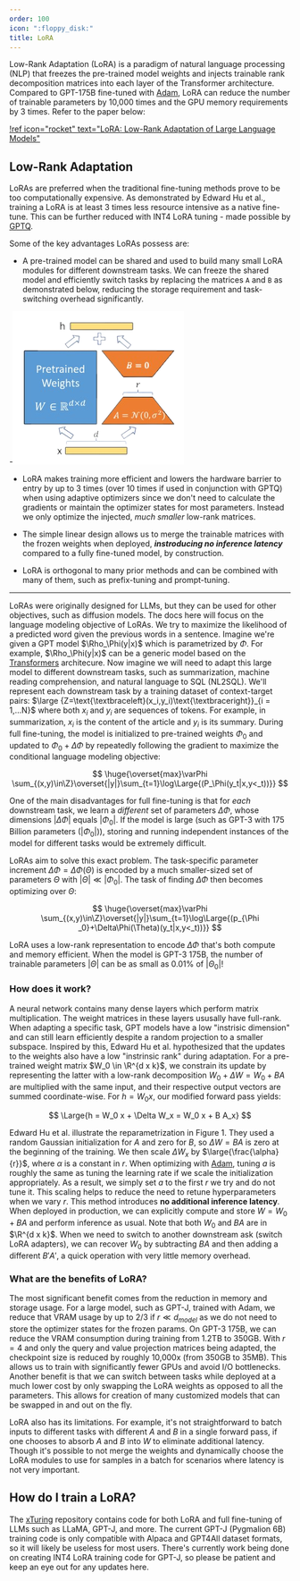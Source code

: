 ```yaml
---
order: 100
icon: ":floppy_disk:"
title: LoRA
---
```


Low-Rank Adaptation (LoRA) is a paradigm of natural language processing (NLP) that freezes the pre-trained model weights and injects trainable rank decomposition matrices into each layer of the Transformer architecture. Compared to GPT-175B fine-tuned with [Adam](https://arxiv.org/abs/1412.6980), LoRA can reduce the number of trainable parameters by 10,000 times and the GPU memory requirements by 3 times. Refer to the paper below:

[!ref icon="rocket" text="LoRA: Low-Rank Adaptation of Large Language Models"](https://arxiv.org/abs/2106.09685)

## Low-Rank Adaptation

LoRAs are preferred when the traditional fine-tuning methods prove to be too computationally expensive. As demonstrated by Edward Hu et al., training a LoRA is at least 3 times less resource intensive as a native fine-tune. This can be further reduced with INT4 LoRA tuning - made possible by [GPTQ](https://github.com/IST-DASLab/gptq). 

Some of the key advantages LoRAs possess are:

- A pre-trained model can be shared and used to build many small LoRA modules for different downstream tasks. We can freeze the shared model and efficiently switch tasks by replacing the matrices `A` and `B` as demonstrated below, reducing the storage requirement and task-switching overhead significantly.

-![Figure 1](/static/lora.png)

- LoRA makes training more efficient and lowers the hardware barrier to entry by up to 3 times (over 10 times if used in conjunction with GPTQ) when using adaptive optimizers since we don't need to calculate the gradients or maintain the optimizer states for most parameters. Instead we only optimize the injected, *much smaller* low-rank matrices.

- The simple linear design allows us to merge the trainable matrices with the frozen weights when deployed, ***instroducing no inference latency*** compared to a fully fine-tuned model, by construction.

- LoRA is orthogonal to many prior methods and can be combined with many of them, such as prefix-tuning and prompt-tuning.

***

LoRAs were originally designed for LLMs, but they can be used for other objectives, such as diffusion models. The docs here will focus on the language modeling objective of LoRAs. We try to maximize the likelihood of a predicted word given the previous words in a sentence. Imagine we're given a GPT model $\Rho_\Phi(y|x)$ which is parametrized by $\Phi$. For example, $\Rho_\Phi(y|x)$ can be a generic model based on the [Transformers](https://github.com/huggingface/transformers) architecure. Now imagine we will need to adapt this large model to different downstream tasks, such as summarization, machine reading comprehension, and natural language to SQL (NL2SQL). We'll represent each downstream task by a training dataset of context-target pairs: $\large {Z=\text{\textbraceleft}(x_i,y_i)\text{\textbraceright}}_{i = 1,...N}$ where both $x_i$ and $y_i$ are sequences of tokens. For example, in summarization, $x_i$ is the content of the article and $y_i$ is its summary. During full fine-tuning, the model is initialized to pre-trained weights $\Phi_0$ and updated to $\Phi_0 + \Delta\Phi$ by repeatedly following the gradient to maximize the conditional language modeling objective:

$$
\huge{\overset{max}\varPhi \sum_{(x,y)\in\Z}\overset{|y|}\sum_{t=1}\log\Large{(P_\Phi(y_t|x,y<_t))}}
$$

One of the main disadvantages for full fine-tuning is that for *each* downstream task, we learn a *different* set of parameters $\Delta\Phi$, whose dimensions $|\Delta\Phi|$ equals $|\Phi_0|$. If the model is large (such as GPT-3 with 175 Billion parameters ($|\Phi_0|$)), storing and running independent instances of the model for different tasks would be extremely difficult.

LoRAs aim to solve this exact problem. The task-specific parameter increment $\Delta\Phi = \Delta\Phi(\Theta)$ is encoded by a much smaller-sized set of parameters $\Theta$ with $|\Theta| \ll |\Phi_0|$. The task of finding $\Delta\Phi$ then becomes optimizing over $\Theta$:

$$
\huge{\overset{max}\varPhi \sum_{(x,y)\in\Z}\overset{|y|}\sum_{t=1}\log\Large{(p_{\Phi _0}+\Delta\Phi(\Theta)(y_t|x,y<_t))}}
$$

LoRA uses a low-rank representation to encode $\Delta\Phi$ that's both compute and memory efficient. When the model is GPT-3 175B, the number of trainable parameters $|\Theta|$ can be as small as 0.01% of $|\Theta_0|$!

### How does it work?

A neural network contains many dense layers which perform matrix multiplication. The weight matrices in these layers ususally have full-rank. When adapting a specific task, GPT models have a low "instrisic dimension" and can still learn efficiently despite a random projection to a smaller subspace. Inspired by this, Edward Hu et al. hypothesized that the updates to the weights also have a low "instrinsic rank" during adaptation. For a pre-trained weight matrix $W_0 \in \R^{d x k}$, we constrain its update by representing the latter with a low-rank decomposition $W_0 + \Delta W = W_0 + B A$ are multiplied with the same input, and their respective output vectors are summed coordinate-wise. For $h = W_0x$, our modified forward pass yields:

$$
\Large{h = W_0 x + \Delta W_x = W_0 x + B A_x}
$$

Edward Hu et al. illustrate the reparametrization in Figure 1. They used a random Gaussian initialization for $A$ and zero for $B$, so $\Delta W = B A$ is zero at the beginning of the training. We then scale $\Delta W_x$ by $\large{\frac{\alpha}{r}}$, where $\alpha$ is a constant in $r$. When optimizing with [Adam](https://arxiv.org/abs/1412.6980), tuning $a$ is roughly the same as tuning the learning rate if we scale the initialization appropriately. As a result, we simply set $a$ to the first $r$ we try and do not tune it. This scaling helps to reduce the need to retune hyperparameters when we vary $r$. This method introduces **no additional inference latency**. When deployed in production, we can explicitly compute and store $W = W_0 + B A$ and perform inference as usual. Note that both $W_0$ and $B A$ are in $\R^{d x k}$. When we need to switch to another downstream ask (switch LoRA adapters), we can recover $W_0$ by subtracting $B A$ and then adding a different $B' A'$, a quick operation with very little memory overhead.

### What are the benefits of LoRA?

The most significant benefit comes from the reduction in memory and storage usage. For a large model, such as GPT-J, trained with Adam, we reduce that VRAM usage by up to 2/3 if $r \ll d_{model}$ as we do not need to store the optimizer states for the frozen params. On GPT-3 175B, we can reduce the VRAM consumption during training from 1.2TB to 350GB. With $r = 4$ and only the query and value projection matrices being adapted, the checkpoint size is reduced by roughly 10,000x (from 350GB to 35MB). This allows us to train with significantly fewer GPUs and avoid I/O bottlenecks. Another benefit is that we can switch between tasks while deployed at a much lower cost by only swapping the LoRA weights as opposed to all the parameters. This allows for creation of many customized models that can be swapped in and out on the fly. 

LoRA also has its limitations. For example, it's not straightforward to batch inputs to different tasks with different $A$ and $B$ in a single forward pass, if one chooses to absorb $A$ and $B$ into $W$ to eliminate additional latency. Though it's possible to not merge the weights and dynamically choose the LoRA modules to use for samples in a batch for scenarios where latency is not very important.


## How do I train a LoRA?

The [xTuring](https://github.com/stochasticai/xturing) repository contains code for both LoRA and full fine-tuning of LLMs such as LLaMA, GPT-J, and more. The current GPT-J (Pygmalion 6B) training code is only compatible with Alpaca and GPT4All dataset formats, so it will likely be useless for most users. There's currently work being done on creating INT4 LoRA training code for GPT-J, so please be patient and keep an eye out for any updates here.
